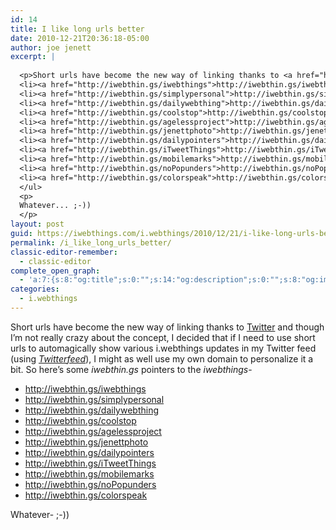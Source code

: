 ```yaml
---
id: 14
title: I like long urls better
date: 2010-12-21T20:36:18-05:00
author: joe jenett
excerpt: |
  
  <p>Short urls have become the new way of linking thanks to <a href="http://twitter.com/iwebthings/">Twitter</a> and though I'm not really crazy about the concept, I decided that if I need to use short urls to automagically show various i.webthings updates in my Twitter feed (using <a href="http://twitterfeed.com/"><i>Twitterfeed</i></a>), I might as well use my own domain to personalize it a bit. So here's some <i>iwebthin.gs</i> pointers to the <i>iwebthings</i>...</p>
  <li><a href="http://iwebthin.gs/iwebthings">http://iwebthin.gs/iwebthings</a></li>
  <li><a href="http://iwebthin.gs/simplypersonal">http://iwebthin.gs/simplypersonal</a></li>
  <li><a href="http://iwebthin.gs/dailywebthing">http://iwebthin.gs/dailywebthing</a></li>
  <li><a href="http://iwebthin.gs/coolstop">http://iwebthin.gs/coolstop</a></li>
  <li><a href="http://iwebthin.gs/agelessproject">http://iwebthin.gs/agelessproject</a></li>
  <li><a href="http://iwebthin.gs/jenettphoto">http://iwebthin.gs/jenettphoto</a></li>
  <li><a href="http://iwebthin.gs/dailypointers">http://iwebthin.gs/dailypointers</a></li>
  <li><a href="http://iwebthin.gs/iTweetThings">http://iwebthin.gs/iTweetThings</a></li>
  <li><a href="http://iwebthin.gs/mobilemarks">http://iwebthin.gs/mobilemarks</a></li>
  <li><a href="http://iwebthin.gs/noPopunders">http://iwebthin.gs/noPopunders</a></li>
  <li><a href="http://iwebthin.gs/colorspeak">http://iwebthin.gs/colorspeak</a></li>
  </ul>
  <p>
  Whatever... ;-))
  </p>
layout: post
guid: https://iwebthings.com/i.webthings/2010/12/21/i-like-long-urls-better/
permalink: /i_like_long_urls_better/
classic-editor-remember:
  - classic-editor
complete_open_graph:
  - 'a:7:{s:8:"og:title";s:0:"";s:14:"og:description";s:0:"";s:8:"og:image";s:0:"";s:7:"og:type";s:0:"";s:12:"twitter:card";s:7:"summary";s:19:"twitter:description";s:0:"";s:15:"twitter:creator";s:0:"";}'
categories:
  - i.webthings
---
```

Short urls have become the new way of linking thanks to [Twitter](http://twitter.com/iwebthings/) and though I&#8217;m not really crazy about the concept, I decided that if I need to use short urls to automagically show various i.webthings updates in my Twitter feed (using [_Twitterfeed_](http://twitterfeed.com/)), I might as well use my own domain to personalize it a bit. So here&#8217;s some _iwebthin.gs_ pointers to the _iwebthings_-

  * <http://iwebthin.gs/iwebthings>
  * <http://iwebthin.gs/simplypersonal>
  * <http://iwebthin.gs/dailywebthing>
  * <http://iwebthin.gs/coolstop>
  * <http://iwebthin.gs/agelessproject>
  * <http://iwebthin.gs/jenettphoto>
  * <http://iwebthin.gs/dailypointers>
  * <http://iwebthin.gs/iTweetThings>
  * <http://iwebthin.gs/mobilemarks>
  * <http://iwebthin.gs/noPopunders>
  * <http://iwebthin.gs/colorspeak>

Whatever- ;-))